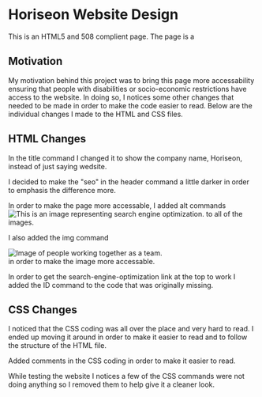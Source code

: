 # Horiseon Website Design

This is an HTML5 and 508 complient page. The page is a 

## Motivation

My motivation behind this project was to bring this page more accessability ensuring that people with disabilities or socio-economic restrictions have access to the website. In doing so, I notices some other changes that needed to be made in order to make the code easier to read. Below are the individual changes I made to the HTML and CSS files.

## HTML Changes

In the title command I changed it to show the company name, Horiseon, instead of just saying wedsite. 

I decided to make the "seo" in the header command a little darker in order to emphasis the difference more.

In order to make the page more accessable, I added alt commands <img src="./images/search-engine-optimization.jpg" class="float-left" alt="This is an image representing search engine optimization."> to all of the images. 

I also added the img command <div> <img src="./images/digital-marketing-meeting.jpg" class="hero" alt="Image of people working together as a team."></div> in order to make the image more accessable.

In order to get the search-engine-optimization link at the top to work I added the ID command to the code that was originally missing.

## CSS Changes

I noticed that the CSS coding was all over the place and very hard to read. I ended up moving it around in order to make it easier to read and to follow the structure of the HTML file. 

Added comments in the CSS coding in order to make it easier to read.

While testing the website I notices a few of the CSS commands were not doing anything so I removed them to help give it a cleaner look. 